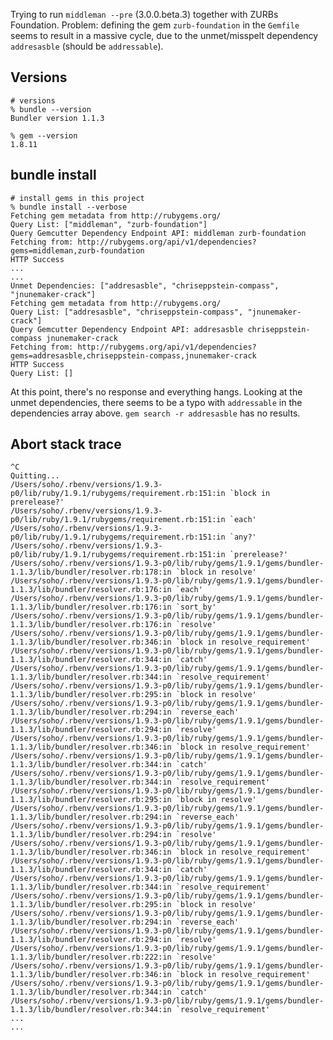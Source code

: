Trying to run `middleman --pre` (3.0.0.beta.3) together with ZURBs Foundation. Problem: defining the gem `zurb-foundation` in the `Gemfile` seems to result in a massive cycle, due to the unmet/misspelt dependency `addresasble` (should be `addressable`).

## Versions

    # versions
    % bundle --version
    Bundler version 1.1.3

    % gem --version
    1.8.11


## bundle install

    # install gems in this project
    % bundle install --verbose
    Fetching gem metadata from http://rubygems.org/
    Query List: ["middleman", "zurb-foundation"]
    Query Gemcutter Dependency Endpoint API: middleman zurb-foundation
    Fetching from: http://rubygems.org/api/v1/dependencies?gems=middleman,zurb-foundation
    HTTP Success
    ...
    ...
    Unmet Dependencies: ["addresasble", "chriseppstein-compass", "jnunemaker-crack"]
    Fetching gem metadata from http://rubygems.org/
    Query List: ["addresasble", "chriseppstein-compass", "jnunemaker-crack"]
    Query Gemcutter Dependency Endpoint API: addresasble chriseppstein-compass jnunemaker-crack
    Fetching from: http://rubygems.org/api/v1/dependencies?gems=addresasble,chriseppstein-compass,jnunemaker-crack
    HTTP Success
    Query List: []

At this point, there's no response and everything hangs. Looking at the unmet dependencies, there seems to be a typo with `addressable` in the dependencies array above. `gem search -r addresasble` has no results.


## Abort stack trace


    ^C
    Quitting...
    /Users/soho/.rbenv/versions/1.9.3-p0/lib/ruby/1.9.1/rubygems/requirement.rb:151:in `block in prerelease?'
    /Users/soho/.rbenv/versions/1.9.3-p0/lib/ruby/1.9.1/rubygems/requirement.rb:151:in `each'
    /Users/soho/.rbenv/versions/1.9.3-p0/lib/ruby/1.9.1/rubygems/requirement.rb:151:in `any?'
    /Users/soho/.rbenv/versions/1.9.3-p0/lib/ruby/1.9.1/rubygems/requirement.rb:151:in `prerelease?'
    /Users/soho/.rbenv/versions/1.9.3-p0/lib/ruby/gems/1.9.1/gems/bundler-1.1.3/lib/bundler/resolver.rb:178:in `block in resolve'
    /Users/soho/.rbenv/versions/1.9.3-p0/lib/ruby/gems/1.9.1/gems/bundler-1.1.3/lib/bundler/resolver.rb:176:in `each'
    /Users/soho/.rbenv/versions/1.9.3-p0/lib/ruby/gems/1.9.1/gems/bundler-1.1.3/lib/bundler/resolver.rb:176:in `sort_by'
    /Users/soho/.rbenv/versions/1.9.3-p0/lib/ruby/gems/1.9.1/gems/bundler-1.1.3/lib/bundler/resolver.rb:176:in `resolve'
    /Users/soho/.rbenv/versions/1.9.3-p0/lib/ruby/gems/1.9.1/gems/bundler-1.1.3/lib/bundler/resolver.rb:346:in `block in resolve_requirement'
    /Users/soho/.rbenv/versions/1.9.3-p0/lib/ruby/gems/1.9.1/gems/bundler-1.1.3/lib/bundler/resolver.rb:344:in `catch'
    /Users/soho/.rbenv/versions/1.9.3-p0/lib/ruby/gems/1.9.1/gems/bundler-1.1.3/lib/bundler/resolver.rb:344:in `resolve_requirement'
    /Users/soho/.rbenv/versions/1.9.3-p0/lib/ruby/gems/1.9.1/gems/bundler-1.1.3/lib/bundler/resolver.rb:295:in `block in resolve'
    /Users/soho/.rbenv/versions/1.9.3-p0/lib/ruby/gems/1.9.1/gems/bundler-1.1.3/lib/bundler/resolver.rb:294:in `reverse_each'
    /Users/soho/.rbenv/versions/1.9.3-p0/lib/ruby/gems/1.9.1/gems/bundler-1.1.3/lib/bundler/resolver.rb:294:in `resolve'
    /Users/soho/.rbenv/versions/1.9.3-p0/lib/ruby/gems/1.9.1/gems/bundler-1.1.3/lib/bundler/resolver.rb:346:in `block in resolve_requirement'
    /Users/soho/.rbenv/versions/1.9.3-p0/lib/ruby/gems/1.9.1/gems/bundler-1.1.3/lib/bundler/resolver.rb:344:in `catch'
    /Users/soho/.rbenv/versions/1.9.3-p0/lib/ruby/gems/1.9.1/gems/bundler-1.1.3/lib/bundler/resolver.rb:344:in `resolve_requirement'
    /Users/soho/.rbenv/versions/1.9.3-p0/lib/ruby/gems/1.9.1/gems/bundler-1.1.3/lib/bundler/resolver.rb:295:in `block in resolve'
    /Users/soho/.rbenv/versions/1.9.3-p0/lib/ruby/gems/1.9.1/gems/bundler-1.1.3/lib/bundler/resolver.rb:294:in `reverse_each'
    /Users/soho/.rbenv/versions/1.9.3-p0/lib/ruby/gems/1.9.1/gems/bundler-1.1.3/lib/bundler/resolver.rb:294:in `resolve'
    /Users/soho/.rbenv/versions/1.9.3-p0/lib/ruby/gems/1.9.1/gems/bundler-1.1.3/lib/bundler/resolver.rb:346:in `block in resolve_requirement'
    /Users/soho/.rbenv/versions/1.9.3-p0/lib/ruby/gems/1.9.1/gems/bundler-1.1.3/lib/bundler/resolver.rb:344:in `catch'
    /Users/soho/.rbenv/versions/1.9.3-p0/lib/ruby/gems/1.9.1/gems/bundler-1.1.3/lib/bundler/resolver.rb:344:in `resolve_requirement'
    /Users/soho/.rbenv/versions/1.9.3-p0/lib/ruby/gems/1.9.1/gems/bundler-1.1.3/lib/bundler/resolver.rb:295:in `block in resolve'
    /Users/soho/.rbenv/versions/1.9.3-p0/lib/ruby/gems/1.9.1/gems/bundler-1.1.3/lib/bundler/resolver.rb:294:in `reverse_each'
    /Users/soho/.rbenv/versions/1.9.3-p0/lib/ruby/gems/1.9.1/gems/bundler-1.1.3/lib/bundler/resolver.rb:294:in `resolve'
    /Users/soho/.rbenv/versions/1.9.3-p0/lib/ruby/gems/1.9.1/gems/bundler-1.1.3/lib/bundler/resolver.rb:222:in `resolve'
    /Users/soho/.rbenv/versions/1.9.3-p0/lib/ruby/gems/1.9.1/gems/bundler-1.1.3/lib/bundler/resolver.rb:346:in `block in resolve_requirement'
    /Users/soho/.rbenv/versions/1.9.3-p0/lib/ruby/gems/1.9.1/gems/bundler-1.1.3/lib/bundler/resolver.rb:344:in `catch'
    /Users/soho/.rbenv/versions/1.9.3-p0/lib/ruby/gems/1.9.1/gems/bundler-1.1.3/lib/bundler/resolver.rb:344:in `resolve_requirement'
    ...
    ...


